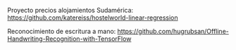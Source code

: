 Proyecto precios alojamientos Sudamérica:
https://github.com/katereiss/hostelworld-linear-regression

Reconocimiento de escritura a mano:
https://github.com/hugrubsan/Offline-Handwriting-Recognition-with-TensorFlow

